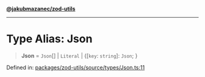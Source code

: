 [**@jakubmazanec/zod-utils**](../README.md)

---

# Type Alias: Json

> **Json** = `Json`[] \| `Literal` \| \{\[`key`: `string`\]: `Json`; \}

Defined in:
[packages/zod-utils/source/types/Json.ts:11](https://github.com/jakubmazanec/tools/blob/026d472564678641afd0039e9c07d936f221ca46/packages/zod-utils/source/types/Json.ts#L11)
